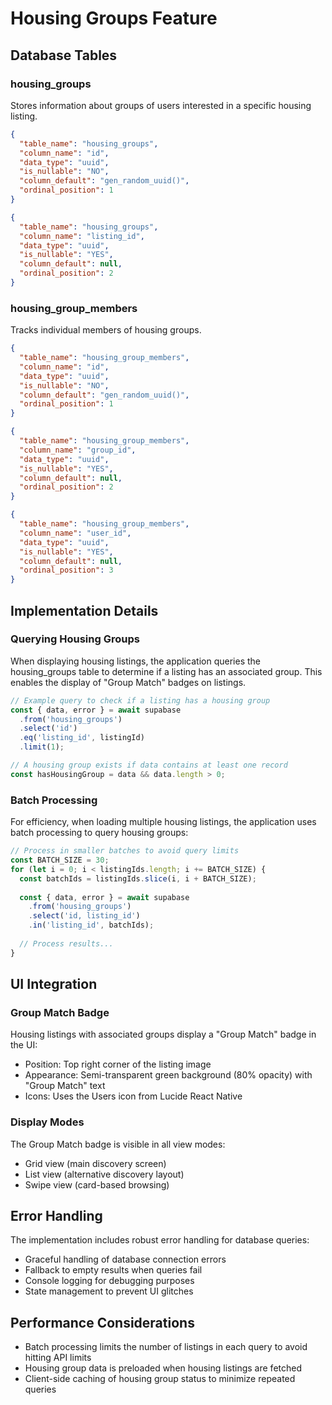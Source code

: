 # Housing Groups Feature

## Database Tables

### housing_groups
Stores information about groups of users interested in a specific housing listing.

```json
{
  "table_name": "housing_groups",
  "column_name": "id",
  "data_type": "uuid",
  "is_nullable": "NO",
  "column_default": "gen_random_uuid()",
  "ordinal_position": 1
}
```

```json
{
  "table_name": "housing_groups",
  "column_name": "listing_id",
  "data_type": "uuid",
  "is_nullable": "YES",
  "column_default": null,
  "ordinal_position": 2
}
```

### housing_group_members
Tracks individual members of housing groups.

```json
{
  "table_name": "housing_group_members",
  "column_name": "id",
  "data_type": "uuid",
  "is_nullable": "NO",
  "column_default": "gen_random_uuid()",
  "ordinal_position": 1
}
```

```json
{
  "table_name": "housing_group_members",
  "column_name": "group_id",
  "data_type": "uuid",
  "is_nullable": "YES",
  "column_default": null,
  "ordinal_position": 2
}
```

```json
{
  "table_name": "housing_group_members",
  "column_name": "user_id",
  "data_type": "uuid",
  "is_nullable": "YES",
  "column_default": null,
  "ordinal_position": 3
}
```

## Implementation Details

### Querying Housing Groups
When displaying housing listings, the application queries the housing_groups table to determine if a listing has an associated group. This enables the display of "Group Match" badges on listings.

```typescript
// Example query to check if a listing has a housing group
const { data, error } = await supabase
  .from('housing_groups')
  .select('id')
  .eq('listing_id', listingId)
  .limit(1);

// A housing group exists if data contains at least one record
const hasHousingGroup = data && data.length > 0;
```

### Batch Processing
For efficiency, when loading multiple housing listings, the application uses batch processing to query housing groups:

```typescript
// Process in smaller batches to avoid query limits
const BATCH_SIZE = 30;
for (let i = 0; i < listingIds.length; i += BATCH_SIZE) {
  const batchIds = listingIds.slice(i, i + BATCH_SIZE);
  
  const { data, error } = await supabase
    .from('housing_groups')
    .select('id, listing_id')
    .in('listing_id', batchIds);
  
  // Process results...
}
```

## UI Integration

### Group Match Badge
Housing listings with associated groups display a "Group Match" badge in the UI:

- Position: Top right corner of the listing image
- Appearance: Semi-transparent green background (80% opacity) with "Group Match" text
- Icons: Uses the Users icon from Lucide React Native

### Display Modes
The Group Match badge is visible in all view modes:
- Grid view (main discovery screen)
- List view (alternative discovery layout)
- Swipe view (card-based browsing)

## Error Handling

The implementation includes robust error handling for database queries:
- Graceful handling of database connection errors
- Fallback to empty results when queries fail
- Console logging for debugging purposes
- State management to prevent UI glitches

## Performance Considerations

- Batch processing limits the number of listings in each query to avoid hitting API limits
- Housing group data is preloaded when housing listings are fetched
- Client-side caching of housing group status to minimize repeated queries
